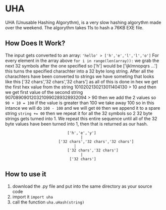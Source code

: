 # UHA

UHA (Unusable Hashing Algorythm), is a very slow hashing algorythm made over the weekend.
The algorythm takes 11s to hash a 76KB EXE file.

## How Does It Work?
The input gets converted to an array: `'hello' > ['h','e','l','l','o']`
For every element in the array above 
`for i in range(len(array)):` we grab the next 32 symbols 
after the one specified so ['h'] would be 
['ijklmnopqrs ...'] this turns the specified charachter into a 32 byte long string.
After all the charachters have been converted to strings we have someting that looks like this 
['32 chars','32 chars','32 chars']
as all of this is done in hex we get the first hex value 
from the string 1010202130213011404130 > 10
and then we get first value of the second string  
9070890901203210990289328932094 > 90 then we add the 2 values so `90 + 10 = 100`
if the value is greater than 100 we take away 100 so in this intance 
we will do `100 - 100` and we will get `00` then we append it to a
spare string `string += 00` then we repeat it for all the 32 symbols 
so 2 32 byte strings gets turned into 1. We repeat this entire sequence until 
all of the 32 byte values have been turned into 1, then that is returned as our hash.


								['h','e','y']
								      |
							['32 chars','32 chars','32 chars']
								   |
							    ['32 chars','32 chars']
								      |
								 ['32 chars']
                 
## How to use it
1. download the .py file and put into the same directory as your source code
2. import it `import uha`
3. call the function `uha.uHash(string)`
